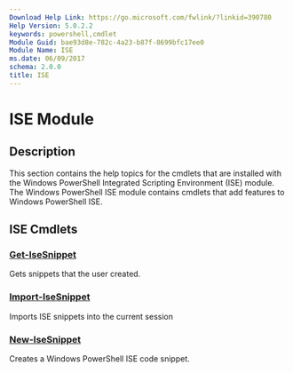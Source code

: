 ```yaml
---
Download Help Link: https://go.microsoft.com/fwlink/?linkid=390780
Help Version: 5.0.2.2
keywords: powershell,cmdlet
Module Guid: bae93d8e-782c-4a23-b87f-8699bfc17ee0
Module Name: ISE
ms.date: 06/09/2017
schema: 2.0.0
title: ISE
---
```

# ISE Module

## Description

This section contains the help topics for the cmdlets that are installed with the Windows PowerShell Integrated Scripting Environment (ISE) module.
The Windows PowerShell ISE module contains cmdlets that add features to Windows PowerShell ISE.

## ISE Cmdlets

### [Get-IseSnippet](Get-IseSnippet.md)
Gets snippets that the user created.

### [Import-IseSnippet](Import-IseSnippet.md)
Imports ISE snippets into the current session

### [New-IseSnippet](New-IseSnippet.md)
Creates a Windows PowerShell ISE code snippet.


